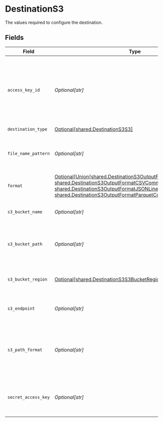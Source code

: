 # DestinationS3

The values required to configure the destination.


## Fields

| Field                                                                                                                                                                                                                                                                                                   | Type                                                                                                                                                                                                                                                                                                    | Required                                                                                                                                                                                                                                                                                                | Description                                                                                                                                                                                                                                                                                             | Example                                                                                                                                                                                                                                                                                                 |
| ------------------------------------------------------------------------------------------------------------------------------------------------------------------------------------------------------------------------------------------------------------------------------------------------------- | ------------------------------------------------------------------------------------------------------------------------------------------------------------------------------------------------------------------------------------------------------------------------------------------------------- | ------------------------------------------------------------------------------------------------------------------------------------------------------------------------------------------------------------------------------------------------------------------------------------------------------- | ------------------------------------------------------------------------------------------------------------------------------------------------------------------------------------------------------------------------------------------------------------------------------------------------------- | ------------------------------------------------------------------------------------------------------------------------------------------------------------------------------------------------------------------------------------------------------------------------------------------------------- |
| `access_key_id`                                                                                                                                                                                                                                                                                         | *Optional[str]*                                                                                                                                                                                                                                                                                         | :heavy_minus_sign:                                                                                                                                                                                                                                                                                      | The access key ID to access the S3 bucket. Airbyte requires Read and Write permissions to the given bucket. Read more <a href="https://docs.aws.amazon.com/general/latest/gr/aws-sec-cred-types.html#access-keys-and-secret-access-keys">here</a>.                                                      | A012345678910EXAMPLE                                                                                                                                                                                                                                                                                    |
| `destination_type`                                                                                                                                                                                                                                                                                      | [Optional[shared.DestinationS3S3]](undefined/models/shared/destinations3s3.md)                                                                                                                                                                                                                          | :heavy_check_mark:                                                                                                                                                                                                                                                                                      | N/A                                                                                                                                                                                                                                                                                                     |                                                                                                                                                                                                                                                                                                         |
| `file_name_pattern`                                                                                                                                                                                                                                                                                     | *Optional[str]*                                                                                                                                                                                                                                                                                         | :heavy_minus_sign:                                                                                                                                                                                                                                                                                      | The pattern allows you to set the file-name format for the S3 staging file(s)                                                                                                                                                                                                                           | {date}                                                                                                                                                                                                                                                                                                  |
| `format`                                                                                                                                                                                                                                                                                                | [Optional[Union[shared.DestinationS3OutputFormatAvroApacheAvro, shared.DestinationS3OutputFormatCSVCommaSeparatedValues, shared.DestinationS3OutputFormatJSONLinesNewlineDelimitedJSON, shared.DestinationS3OutputFormatParquetColumnarStorage]]](undefined/models/shared/destinations3outputformat.md) | :heavy_check_mark:                                                                                                                                                                                                                                                                                      | Format of the data output. See <a href="https://docs.airbyte.com/integrations/destinations/s3/#supported-output-schema">here</a> for more details                                                                                                                                                       |                                                                                                                                                                                                                                                                                                         |
| `s3_bucket_name`                                                                                                                                                                                                                                                                                        | *Optional[str]*                                                                                                                                                                                                                                                                                         | :heavy_check_mark:                                                                                                                                                                                                                                                                                      | The name of the S3 bucket. Read more <a href="https://docs.aws.amazon.com/AmazonS3/latest/userguide/create-bucket-overview.html">here</a>.                                                                                                                                                              | airbyte_sync                                                                                                                                                                                                                                                                                            |
| `s3_bucket_path`                                                                                                                                                                                                                                                                                        | *Optional[str]*                                                                                                                                                                                                                                                                                         | :heavy_check_mark:                                                                                                                                                                                                                                                                                      | Directory under the S3 bucket where data will be written. Read more <a href="https://docs.airbyte.com/integrations/destinations/s3#:~:text=to%20format%20the-,bucket%20path,-%3A">here</a>                                                                                                              | data_sync/test                                                                                                                                                                                                                                                                                          |
| `s3_bucket_region`                                                                                                                                                                                                                                                                                      | [Optional[shared.DestinationS3S3BucketRegion]](undefined/models/shared/destinations3s3bucketregion.md)                                                                                                                                                                                                  | :heavy_minus_sign:                                                                                                                                                                                                                                                                                      | The region of the S3 bucket. See <a href="https://docs.aws.amazon.com/AWSEC2/latest/UserGuide/using-regions-availability-zones.html#concepts-available-regions">here</a> for all region codes.                                                                                                          |                                                                                                                                                                                                                                                                                                         |
| `s3_endpoint`                                                                                                                                                                                                                                                                                           | *Optional[str]*                                                                                                                                                                                                                                                                                         | :heavy_minus_sign:                                                                                                                                                                                                                                                                                      | Your S3 endpoint url. Read more <a href="https://docs.aws.amazon.com/general/latest/gr/s3.html#:~:text=Service%20endpoints-,Amazon%20S3%20endpoints,-When%20you%20use">here</a>                                                                                                                         | http://localhost:9000                                                                                                                                                                                                                                                                                   |
| `s3_path_format`                                                                                                                                                                                                                                                                                        | *Optional[str]*                                                                                                                                                                                                                                                                                         | :heavy_minus_sign:                                                                                                                                                                                                                                                                                      | Format string on how data will be organized inside the S3 bucket directory. Read more <a href="https://docs.airbyte.com/integrations/destinations/s3#:~:text=The%20full%20path%20of%20the%20output%20data%20with%20the%20default%20S3%20path%20format">here</a>                                         | ${NAMESPACE}/${STREAM_NAME}/${YEAR}_${MONTH}_${DAY}_${EPOCH}_                                                                                                                                                                                                                                           |
| `secret_access_key`                                                                                                                                                                                                                                                                                     | *Optional[str]*                                                                                                                                                                                                                                                                                         | :heavy_minus_sign:                                                                                                                                                                                                                                                                                      | The corresponding secret to the access key ID. Read more <a href="https://docs.aws.amazon.com/general/latest/gr/aws-sec-cred-types.html#access-keys-and-secret-access-keys">here</a>                                                                                                                    | a012345678910ABCDEFGH/AbCdEfGhEXAMPLEKEY                                                                                                                                                                                                                                                                |